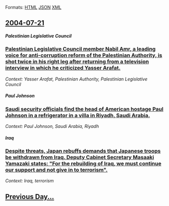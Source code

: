 
Formats: [HTML](2004/07/21/index.html)  [JSON](2004/07/21/index.json)  [XML](2004/07/21/index.xml)  

## [2004-07-21](/news/2004/07/21/index.md)

##### Palestinian Legislative Council
### [ Palestinian Legislative Council member Nabil Amr, a leading voice for anti-corruption reform of the Palestinian Authority, is shot twice in his right leg after returning from a television interview in which he criticized Yasser Arafat. ](/news/2004/07/21/palestinian-legislative-council-member-nabil-amr-a-leading-voice-for-anti-corruption-reform-of-the-palestinian-authority-is-shot-twice-in.md)
_Context: Yasser Arafat, Palestinian Authority, Palestinian Legislative Council_

##### Paul Johnson
### [ Saudi security officials find the head of American hostage Paul Johnson in a refrigerator in a villa in Riyadh, Saudi Arabia. ](/news/2004/07/21/saudi-security-officials-find-the-head-of-american-hostage-paul-johnson-in-a-refrigerator-in-a-villa-in-riyadh-saudi-arabia.md)
_Context: Paul Johnson, Saudi Arabia, Riyadh_

##### Iraq
### [ Despite threats, Japan rebuffs demands that Japanese troops be withdrawn from Iraq. Deputy Cabinet Secretary Masaaki Yamazaki states: "For the rebuilding of Iraq, we must continue our support and not give in to terrorism". ](/news/2004/07/21/despite-threats-japan-rebuffs-demands-that-japanese-troops-be-withdrawn-from-iraq-deputy-cabinet-secretary-masaaki-yamazaki-states-for.md)
_Context: Iraq, terrorism_

## [Previous Day...](/news/2004/07/20/index.md)

